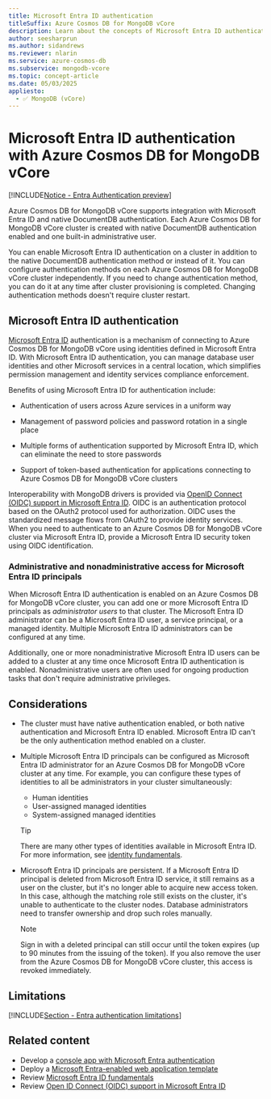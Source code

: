 ```yaml
---
title: Microsoft Entra ID authentication
titleSuffix: Azure Cosmos DB for MongoDB vCore
description: Learn about the concepts of Microsoft Entra ID authentication with Azure Cosmos DB for MongoDB vCore.
author: seesharprun
ms.author: sidandrews
ms.reviewer: nlarin
ms.service: azure-cosmos-db
ms.subservice: mongodb-vcore
ms.topic: concept-article
ms.date: 05/03/2025
appliesto:
  - ✅ MongoDB (vCore)
---
```


# Microsoft Entra ID authentication with Azure Cosmos DB for MongoDB vCore

[!INCLUDE[Notice - Entra Authentication preview](includes/notice-entra-authentication-preview.md)]

Azure Cosmos DB for MongoDB vCore supports integration with Microsoft Entra ID and native DocumentDB authentication. Each Azure Cosmos DB for MongoDB vCore cluster is created with native DocumentDB authentication enabled and one built-in administrative user.

You can enable Microsoft Entra ID authentication on a cluster in addition to the native DocumentDB authentication method or instead of it. You can configure authentication methods on each Azure Cosmos DB for MongoDB vCore cluster independently. If you need to change authentication method, you can do it at any time after cluster provisioning is completed. Changing authentication methods doesn't require cluster restart.

## Microsoft Entra ID authentication

[Microsoft Entra ID](/entra/fundamentals/whatis) authentication is a mechanism of connecting to Azure Cosmos DB  for MongoDB vCore using identities defined in Microsoft Entra ID. With Microsoft Entra ID authentication, you can manage database user identities and other Microsoft services in a central location, which simplifies permission management and identity services compliance enforcement.

Benefits of using Microsoft Entra ID for authentication include:

- Authentication of users across Azure services in a uniform way

- Management of password policies and password rotation in a single place

- Multiple forms of authentication supported by Microsoft Entra ID, which can eliminate the need to store passwords

- Support of token-based authentication for applications connecting to Azure Cosmos DB for MongoDB vCore clusters

Interoperability with MongoDB drivers is provided via [OpenID Connect (OIDC) support in Microsoft Entra ID](/entra/identity-platform/v2-protocols-oidc). OIDC is an authentication protocol based on the OAuth2 protocol used for authorization. OIDC uses the standardized message flows from OAuth2 to provide identity services. When you need to authenticate to an Azure Cosmos DB for MongoDB vCore cluster via Microsoft Entra ID, provide a Microsoft Entra ID security token using OIDC identification.

### Administrative and nonadministrative access for Microsoft Entra ID principals

When Microsoft Entra ID authentication is enabled on an Azure Cosmos DB for MongoDB vCore cluster, you can add one or more Microsoft Entra ID principals as *administrator users* to that cluster. The Microsoft Entra ID administrator can be a Microsoft Entra ID user, a service principal, or a managed identity. Multiple Microsoft Entra ID administrators can be configured at any time. 

Additionally, one or more nonadministrative Microsoft Entra ID users can be added to a cluster at any time once Microsoft Entra ID authentication is enabled. Nonadministrative users are often used for ongoing production tasks that don't require administrative privileges.

## Considerations

- The cluster must have native authentication enabled, or both native authentication and Microsoft Entra ID enabled. Microsoft Entra ID can't be the only authentication method enabled on a cluster.

- Multiple Microsoft Entra ID principals can be configured as Microsoft Entra ID administrator for an Azure Cosmos DB for MongoDB vCore cluster at any time. For example, you can configure these types of identities to all be administrators in your cluster simultaneously:

    - Human identities
    - User-assigned managed identities
    - System-assigned managed identities

    > [!TIP]
    > There are many other types of identities available in Microsoft Entra ID. For more information, see [identity fundamentals](/entra/fundamentals/identity-fundamental-concepts#identity).

- Microsoft Entra ID principals are persistent. If a Microsoft Entra ID principal is deleted from Microsoft Entra ID service, it still remains as a user on the cluster, but it's no longer able to acquire new access token. In this case, although the matching role still exists on the cluster, it's unable to authenticate to the cluster nodes. Database administrators need to transfer ownership and drop such roles manually.

    > [!NOTE]  
    > Sign in with a deleted principal can still occur until the token expires (up to 90 minutes from the issuing of the token). If you also remove the user from the Azure Cosmos DB for MongoDB vCore cluster, this access is revoked immediately.

## Limitations

[!INCLUDE[Section - Entra authentication limitations](includes/section-entra-authentication-limitations.md)]

## Related content

- Develop a [console app with Microsoft Entra authentication](how-to-build-dotnet-console-app.md)
- Deploy a [Microsoft Entra-enabled web application template](quickstart-dotnet.md)
- Review [Microsoft Entra ID fundamentals](/entra/fundamentals/whatis)
- Review [Open ID Connect (OIDC) support in Microsoft Entra ID](/entra/architecture/auth-oidc)
